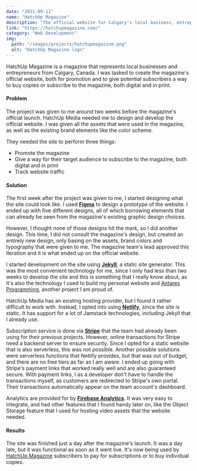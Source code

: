 ```yaml
---
date: "2021-09-11"
name: "HatchUp Magazine"
description: "The official website for Calgary's local business, entrepreneurship, and lifestyle magazine"
link: "https://hatchupmagazine.com/"
category: "Web Development"
img: 
  path: "/images/projects/hatchupmagazine.png"
  alt: "HatchUp Magazine logo"
---
```


HatchUp Magazine is a magazine that represents local businesses and entrepreneurs from Calgary, Canada. I was tasked to create the magazine's official website, both for promotion and to give potential subscribers a way to buy copies or subscribe to the magazine, both digital and in print.

#### Problem

The project was given to me around two weeks before the magazine's official launch. HatchUp Media needed me to design and develop the official website. I was given all the assets that were used in the magazine, as well as the existing brand elements like the color scheme.

They needed the site to perform three things:
- Promote the magazine
- Give a way for their target audience to subscribe to the magazine, both digital and in print
- Track website traffic

#### Solution

The first week after the project was given to me, I started designing what the site could look like. I used **[Figma](https://figma.com)** to design a prototype of the website. I ended up with five different designs, all of which borrowing elements that can already be seen from the magazine's existing graphic design choices.

However, I thought none of those designs hit the mark, so I did another design. This time, I did not consult the magazine's design, but created an entirely new design, only basing on the assets, brand colors and typography that were given to me. The magazine team's lead approved this iteration and it is what ended up on the official website.

I started development on the site using **[Jekyll](https://jekyllrb.com/)**, a static site generator. This was the most convenient technology for me, since I only had less than two weeks to develop the site and this is something that I really know about, as it's also the technology I used to build my personal website and [Antares Programming](https://antaresprogramming.github.io/), another project I am proud of.

HatchUp Media has an existing hosting provider, but I found it rather difficult to work with. Instead, I opted into using **[Netlify](https://netlify.com)**, since the site is static. It has support for a lot of Jamstack technologies, including Jekyll that I already use.

Subscription service is done via **[Stripe](https://stripe.com)** that the team had already been using for their previous projects. However, online transactions for Stripe need a backend server to ensure security. Since I opted for a static website that is also serverless, this was not possible. Another possible solutions were serverless functions that Netlify provides, but that was out of budget, and there are no free tiers as far as I am aware. I ended up going with Stripe's payment links that worked really well and are also guaranteed secure. With payment links, I as a developer don't have to handle the transactions myself, as customers are redirected to Stripe's own portal. Their transactions automatically appear on the team account's dashboard.

Analytics are provided for by **[Firebase Analytics](https://firebase.google.com)**. It was very easy to integrate, and had other features that I found handy later on, like the Object Storage feature that I used for hosting video assets that the website needed.

#### Results

The site was finished just a day after the magazine's launch. It was a day late, but it was functional as soon as it went live. It's now being used by [HatchUp Magazine](https://hatchupmagazine.com/) subscribers to pay for subscriptions or to buy individual copies.